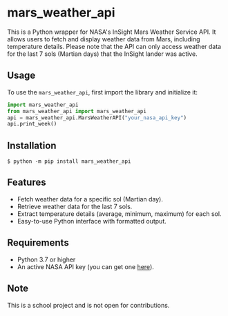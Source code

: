 # mars_weather_api

This is a Python wrapper for NASA's InSight Mars Weather Service API. It allows users to fetch and display weather data from Mars, including temperature details. Please note that the API can only access weather data for the last 7 sols (Martian days) that the InSight lander was active.

## Usage

To use the `mars_weather_api`, first import the library and initialize it:

```python
import mars_weather_api
from mars_weather_api import mars_weather_api
api = mars_weather_api.MarsWeatherAPI("your_nasa_api_key")
api.print_week()
```

## Installation

```shell
$ python -m pip install mars_weather_api
```

## Features

- Fetch weather data for a specific sol (Martian day).
- Retrieve weather data for the last 7 sols.
- Extract temperature details (average, minimum, maximum) for each sol.
- Easy-to-use Python interface with formatted output.

## Requirements

- Python 3.7 or higher
- An active NASA API key (you can get one [here](https://api.nasa.gov/)).

## Note

This is a school project and is not open for contributions.
